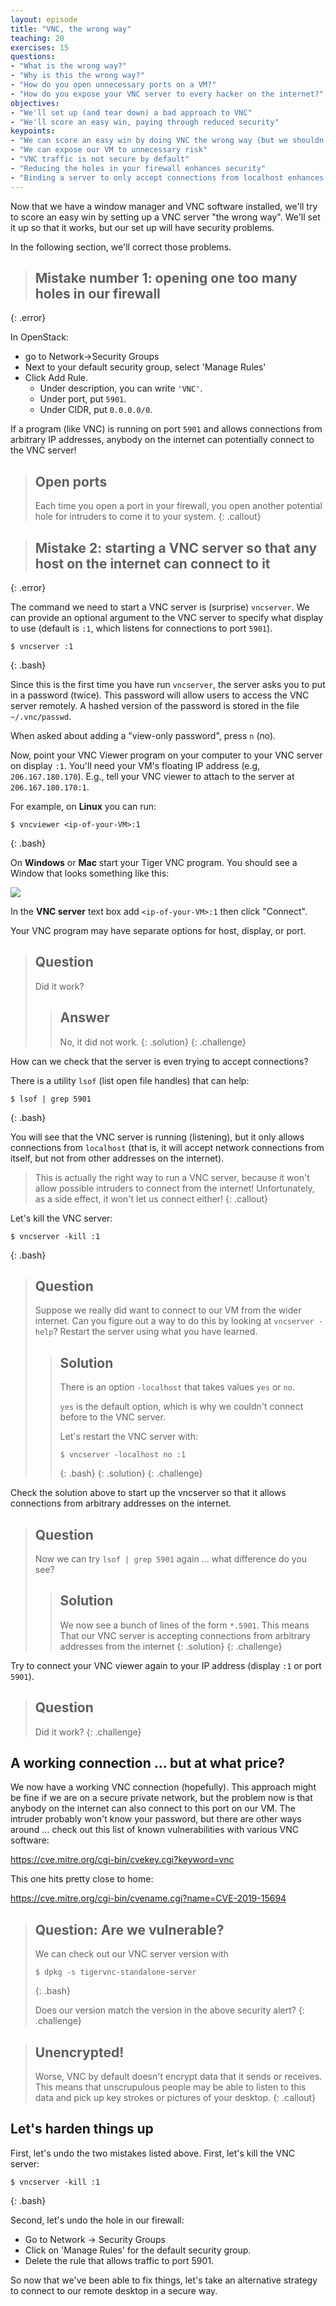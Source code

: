 ```yaml
---
layout: episode
title: "VNC, the wrong way"
teaching: 20
exercises: 15
questions:
- "What is the wrong way?"
- "Why is this the wrong way?"
- "How do you open unnecessary ports on a VM?"
- "How do you expose your VNC server to every hacker on the internet?"
objectives:
- "We'll set up (and tear down) a bad approach to VNC"
- "We'll score an easy win, paying through reduced security"
keypoints:
- "We can score an easy win by doing VNC the wrong way (but we shouldn't)"
- "We can expose our VM to unnecessary risk"
- "VNC traffic is not secure by default"
- "Reducing the holes in your firewall enhances security"
- "Binding a server to only accept connections from localhost enhances security"
---
```


Now that we have a window manager and VNC software installed, we'll try to score an easy win by setting up a VNC server "the wrong way". We'll set it up so that it works, but our set up will have security problems.

In the following section, we'll correct those problems.

> ## Mistake number 1: opening one too many holes in our firewall
{: .error}

In OpenStack:

* go to Network->Security Groups
* Next to your default security group, select 'Manage Rules'
* Click Add Rule.
  * Under description, you can write `'VNC'`.
  * Under port, put `5901`.
  * Under CIDR, put `0.0.0.0/0`.

If a program (like VNC) is running on port `5901` and allows connections from arbitrary IP addresses, anybody on the internet can potentially connect to the VNC server!

> ## Open ports
>
> Each time you open a port in your firewall, you open another potential
> hole for intruders to come it to your system.
{: .callout}

> ## Mistake 2: starting a VNC server so that any host on the internet can connect to it
{: .error}

The command we need to start a VNC server is (surprise) `vncserver`. We can provide an optional argument to the VNC server to specify what display to use (default is `:1`, which listens for connections to port `5901`).

~~~
$ vncserver :1
~~~
{: .bash}

Since this is the first time you have run `vncserver`, the server asks you to put
in a password (twice). This password will allow users to access the VNC server
remotely. A hashed version of the password is stored in the file `~/.vnc/passwd`.

When asked about adding a "view-only password", press `n` (no).

Now, point your VNC Viewer program on your computer to your VNC server on display `:1`. You'll need your VM's floating IP address (e.g, `206.167.180.170`). E.g., tell your VNC viewer to attach to the server at `206.167.180.170:1`.

For example, on **Linux** you can run:

~~~
$ vncviewer <ip-of-your-VM>:1
~~~
{: .bash}

On **Windows** or **Mac** start your Tiger VNC program. You should see a Window that looks something like this:

![](../fig/vnc_viewer_windows.png)

In the **VNC server** text box add `<ip-of-your-VM>:1` then click "Connect".

Your VNC program may have separate options for host, display, or port.


> ## Question
>
> Did it work?
> > ## Answer
> >
> > No, it did not work.
> {: .solution}
{: .challenge}

How can we check that the server is even trying to accept connections?

There is a utility `lsof` (list open file handles) that can help:

~~~
$ lsof | grep 5901
~~~
{: .bash}

You will see that the VNC server is running (listening), but it only allows
connections from `localhost` (that is, it will accept network connections from itself,
but not from other addresses on the internet).

> This is actually the right way to run a VNC server, because it won't
> allow possible intruders to connect from the internet! Unfortunately,
> as a side effect, it won't let us connect either!
{: .callout}

Let's kill the VNC server:

~~~
$ vncserver -kill :1
~~~
{: .bash}

> ## Question
>
> Suppose we really did want to connect to our VM from the wider internet.
> Can you figure out a way to do this by looking at `vncserver -help`?
> Restart the server using what you have learned.
> > ## Solution
> >
> > There is an option `-localhost` that takes values `yes` or `no`.
> >
> > `yes` is the default option, which is why we couldn't connect
> > before to the VNC server.
> >
> > Let's restart the VNC server with:
> > ~~~
> > $ vncserver -localhost no :1
> > ~~~
> > {: .bash}
> {: .solution}
{: .challenge}

Check the solution above to start up the vncserver so that it allows
connections from arbitrary addresses on the internet.

> ## Question
> Now we can try `lsof | grep 5901` again ... what difference do you see?
>
> > ## Solution
> >
> > We now see a bunch of lines of the form `*.5901`. This means
> > That our VNC server is accepting connections from arbitrary
> > addresses from the internet
> {: .solution}
{: .challenge}

Try to connect your VNC viewer again to your IP address (display `:1` or port `5901`).

> ## Question
> Did it work?
{: .challenge}

## A working connection ... but at what price?

We now have a working VNC connection (hopefully).
This approach might be fine if we are on a secure private network, but the problem now is that anybody on the internet can also connect to this port on our VM. The intruder probably won't know your password, but there are other ways around ... check out this list of known vulnerabilities with various VNC software:

<https://cve.mitre.org/cgi-bin/cvekey.cgi?keyword=vnc>

This one hits pretty close to home:

<https://cve.mitre.org/cgi-bin/cvename.cgi?name=CVE-2019-15694>

> ## Question: Are we vulnerable?
>
> We can check out our VNC server version with
> ~~~
> $ dpkg -s tigervnc-standalone-server
> ~~~
> {: .bash}
>
> Does our version match the version in the above security alert?
{: .challenge}

> ## Unencrypted!
>
> Worse, VNC by default doesn't encrypt data that it sends or receives.
> This means that unscrupulous people may be able to listen to this data
> and pick up key strokes or pictures of your desktop.
{: .callout}

## Let's harden things up

First, let's undo the two mistakes listed above. First, let's kill the VNC server:

~~~
$ vncserver -kill :1
~~~
{: .bash}

Second, let's undo the hole in our firewall:

* Go to Network -> Security Groups
* Click on 'Manage Rules' for the default security group.
* Delete the rule that allows traffic to port 5901.

So now that we've been able to fix things, let's take an alternative strategy to connect to our remote desktop in a secure way.
